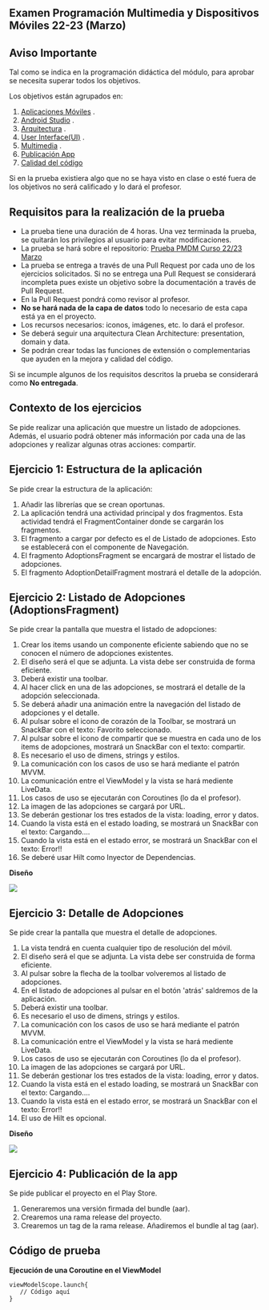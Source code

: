 ## Examen Programación Multimedia y Dispositivos Móviles 22-23 (Marzo)

## Aviso Importante

Tal como se indica en la programación didáctica del módulo, para aprobar se necesita superar todos
los objetivos.

Los objetivos están agrupados en:

1. [Aplicaciones Móviles](https://iesam-dam.github.io/programacion-multimedia-dispositivos-moviles/evaluation/ra-apps.html)
   .
2. [Android Studio](https://iesam-dam.github.io/programacion-multimedia-dispositivos-moviles/evaluation/ra-androidstudio.html)
   .
3. [Arquitectura](https://iesam-dam.github.io/programacion-multimedia-dispositivos-moviles/evaluation/ra-arquitectura.html)
   .
4. [User Interface(UI)](https://iesam-dam.github.io/programacion-multimedia-dispositivos-moviles/evaluation/ra-ui.html)
   .
5. [Multimedia](https://iesam-dam.github.io/programacion-multimedia-dispositivos-moviles/evaluation/ra-multimedia.html)
   .
6. [Publicación App](https://iesam-dam.github.io/programacion-multimedia-dispositivos-moviles/evaluation/ra-publicacion.html)
7. [Calidad del código](https://iesam-dam.github.io/programacion-multimedia-dispositivos-moviles/evaluation/ra-extras.html)

Si en la prueba existiera algo que no se haya visto en clase o esté fuera de los objetivos no será
calificado y lo dará el profesor.

## Requisitos para la realización de la prueba

- La prueba tiene una duración de 4 horas. Una vez terminada la prueba, se quitarán los privilegios
  al usuario para evitar modificaciones.
- La prueba se hará sobre el
  repositorio: [Prueba PMDM Curso 22/23 Marzo](https://github.com/IESAM-DAM/ex_22_23_pmdm_marzo.git)
- La prueba se entrega a través de una Pull Request por cada uno de los ejercicios solicitados. Si
  no se entrega una Pull Request se considerará incompleta pues existe un objetivo sobre la
  documentación a través de Pull Request.
- En la Pull Request pondrá como revisor al profesor.
- **No se hará nada de la capa de datos** todo lo necesario de esta capa está ya en el proyecto.
- Los recursos necesarios: iconos, imágenes, etc. lo dará el profesor.
- Se deberá seguir una arquitectura Clean Architecture: presentation, domain y data.
- Se podrán crear todas las funciones de extensión o complementarias que ayuden en la mejora y
  calidad del código.

Si se incumple algunos de los requisitos descritos la prueba se considerará como **No entregada**.

## Contexto de  los ejercicios

Se pide realizar una aplicación que muestre un listado de adopciones. Además, el usuario podrá
obtener más información por cada una de las adopciones y realizar algunas otras acciones: compartir.

## Ejercicio 1: Estructura de la aplicación

Se pide crear la estructura de la aplicación:

1. Añadir las librerías que se crean oportunas.
2. La aplicación tendrá una actividad principal y dos fragmentos. Esta actividad tendrá el
   FragmentContainer donde se cargarán los fragmentos.
3. El fragmento a cargar por defecto es el de Listado de adopciones. Esto se establecerá con el
   componente de Navegación.
4. El fragmento AdoptionsFragment se encargará de mostrar el listado de adopciones.
5. El fragmento AdoptionDetailFragment mostrará el detalle de la adopción.

## Ejercicio 2: Listado de Adopciones (AdoptionsFragment)

Se pide crear la pantalla que muestra el listado de adopciones:

1. Crear los items usando un componente eficiente sabiendo que no se conocen el número de adopciones
   existentes.
2. El diseño será el que se adjunta. La vista debe ser construida de forma eficiente.
3. Deberá existir una toolbar.
4. Al hacer click en una de las adopciones, se mostrará el detalle de la adopción seleccionada.
5. Se deberá añadir una animación entre la navegación del listado de adopciones y el detalle.
6. Al pulsar sobre el icono de corazón de la Toolbar, se mostrará un SnackBar con el texto: Favorito
   seleccionado.
7. Al pulsar sobre el icono de compartir que se muestra en cada uno de los items de adopciones,
   mostrará un SnackBar con el texto: compartir.
8. Es necesario el uso de dimens, strings y estilos.
9. La comunicación con los casos de uso se hará mediante el patrón MVVM.
10. La comunicación entre el ViewModel y la vista se hará mediente LiveData.
11. Los casos de uso se ejecutarán con Coroutines (lo da el profesor).
12. La imagen de las adopciones se cargará por URL.
13. Se deberán gestionar los tres estados de la vista: loading, error y datos.
14. Cuando la vista está en el estado loading, se mostrará un SnackBar con el texto: Cargando....
15. Cuando la vista está en el estado error, se mostrará un SnackBar con el texto: Error!!
16. Se deberé usar Hilt como Inyector de Dependencias.

**Diseño**  

![](assets/listado_adopciones.jpeg)

## Ejercicio 3: Detalle de Adopciones

Se pide crear la pantalla que muestra el detalle de adopciones.

1. La vista tendrá en cuenta cualquier tipo de resolución del móvil.
2. El diseño será el que se adjunta. La vista debe ser construida de forma eficiente.
3. Al pulsar sobre la flecha de la toolbar volveremos al listado de adopciones.
4. En el listado de adopciones al pulsar en el botón 'atrás' saldremos de la aplicación.
5. Deberá existir una toolbar.
6. Es necesario el uso de dimens, strings y estilos.
7. La comunicación con los casos de uso se hará mediante el patrón MVVM.
8. La comunicación entre el ViewModel y la vista se hará mediente LiveData.
9. Los casos de uso se ejecutarán con Coroutines (lo da el profesor).
10. La imagen de las adopciones se cargará por URL.
11. Se deberán gestionar los tres estados de la vista: loading, error y datos.
12. Cuando la vista está en el estado loading, se mostrará un SnackBar con el texto: Cargando....
13. Cuando la vista está en el estado error, se mostrará un SnackBar con el texto: Error!!
14. El uso de Hilt es opcional.

**Diseño**  

![](assets/detalle_adopcion.jpeg)

## Ejercicio 4: Publicación de la app

Se pide publicar el proyecto en el Play Store.

1. Generaremos una versión firmada del bundle (aar).
2. Crearemos una rama release del proyecto.
3. Crearemos un tag de la rama release. Añadiremos el bundle al tag (aar).

## Código de prueba

**Ejecución de una Coroutine en el ViewModel**

```
viewModelScope.launch{
   // Código aquí
}
```